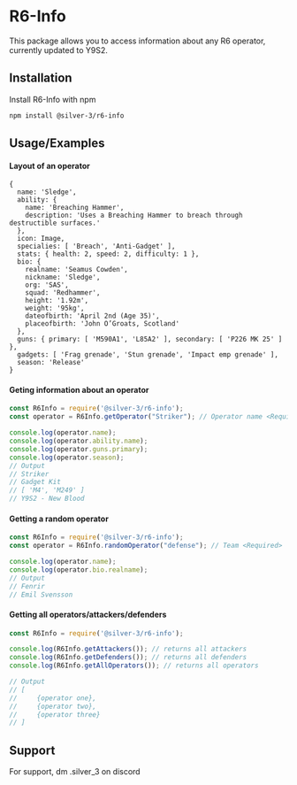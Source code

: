 
# R6-Info

This package allows you to access information about any R6 operator, currently updated to Y9S2. 


## Installation

Install R6-Info with npm

```bash
npm install @silver-3/r6-info
```
    
## Usage/Examples

#### Layout of an operator
```batch
{
  name: 'Sledge',
  ability: {
    name: 'Breaching Hammer',
    description: 'Uses a Breaching Hammer to breach through destructible surfaces.'
  },
  icon: Image,
  specialies: [ 'Breach', 'Anti-Gadget' ],
  stats: { health: 2, speed: 2, difficulty: 1 },
  bio: {
    realname: 'Seamus Cowden',
    nickname: 'Sledge',
    org: 'SAS',
    squad: 'Redhammer',
    height: '1.92m',
    weight: '95kg',
    dateofbirth: 'April 2nd (Age 35)',
    placeofbirth: 'John O’Groats, Scotland'
  },
  guns: { primary: [ 'M590A1', 'L85A2' ], secondary: [ 'P226 MK 25' ] },
  gadgets: [ 'Frag grenade', 'Stun grenade', 'Impact emp grenade' ],
  season: 'Release'
}
```

#### Geting information about an operator
```javascript
const R6Info = require('@silver-3/r6-info');
const operator = R6Info.getOperator("Striker"); // Operator name <Required>

console.log(operator.name);
console.log(operator.ability.name);
console.log(operator.guns.primary);
console.log(operator.season);
// Output
// Striker
// Gadget Kit
// [ 'M4', 'M249' ]
// Y9S2 - New Blood
```

#### Getting a random operator
```javascript
const R6Info = require('@silver-3/r6-info');
const operator = R6Info.randomOperator("defense"); // Team <Required>

console.log(operator.name);
console.log(operator.bio.realname);
// Output
// Fenrir
// Emil Svensson
```

#### Getting all operators/attackers/defenders
```javascript
const R6Info = require('@silver-3/r6-info');

console.log(R6Info.getAttackers()); // returns all attackers
console.log(R6Info.getDefenders()); // returns all defenders
console.log(R6Info.getAllOperators()); // returns all operators

// Output
// [
//     {operator one},
//     {operator two},
//     {operator three}
// ]
```
## Support

For support, dm .silver_3 on discord

